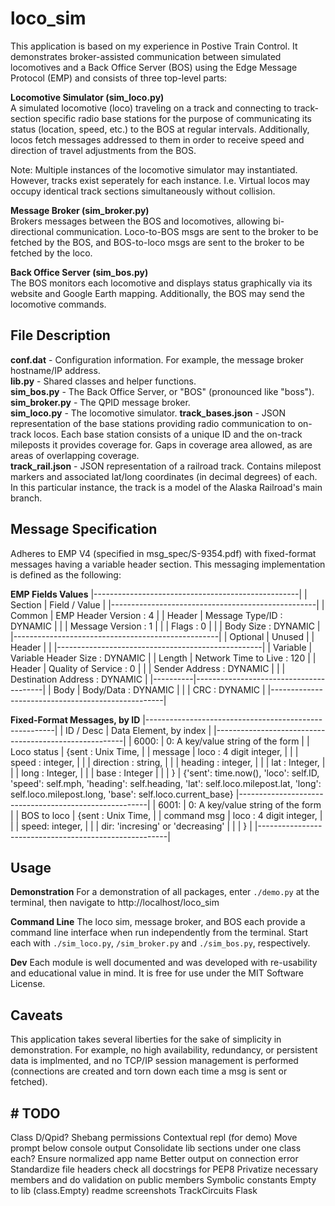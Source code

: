 # loco_sim

This application is  based on my experience in Postive Train Control. It demonstrates broker-assisted communication between simulated locomotives and a Back Office Server (BOS) using the Edge Message Protocol (EMP) and consists of three top-level parts:
  
**Locomotive Simulator (sim_loco.py)**  
A simulated locomotive (loco) traveling on a track and connecting to track-section specific radio base stations for the purpose of communicating its status (location, speed, etc.) to the BOS at regular intervals. Additionally, locos fetch messages addressed to them in order to receive speed and direction of travel adjustments from the BOS.  

Note: Multiple instances of the locomotive simulator may instantiated. However, tracks exist seperately for each instance. I.e. Virtual locos may occupy identical track sections simultaneously without collision.

**Message Broker (sim_broker.py)**  
Brokers messages between the BOS and locomotives, allowing bi-directional communication. Loco-to-BOS msgs are sent to the broker to be fetched by the BOS, and BOS-to-loco msgs are sent to the broker to be fetched by the loco.

**Back Office Server (sim_bos.py)**  
The BOS monitors each locomotive and displays status graphically via its website and Google Earth mapping. Additionally, the BOS may send the locomotive commands.

## File Description

**conf.dat** - Configuration information. For example, the message broker hostname/IP address.  
**lib.py** - Shared classes and helper functions.  
**sim_bos.py** - The Back Office Server, or "BOS" (pronounced like "boss").  
**sim_broker.py** - The QPID message broker.  
**sim_loco.py** - The locomotive simulator.
**track_bases.json** - JSON representation of the base stations providing radio communication to on-track locos. Each base station consists of a unique ID and the on-track mileposts it provides coverage for. Gaps in coverage area allowed, as are areas of overlapping coverage.  
**track_rail.json** - JSON representation of a railroad track. Contains milepost markers and associated lat/long coordinates (in decimal degrees) of each. In this particular instance, the track is a model of the Alaska Railroad's main branch.

## Message Specification

Adheres to EMP V4 (specified in msg_spec/S-9354.pdf) with fixed-format messages having a variable header section. This messaging implementation is defined as the following:

**EMP Fields Values**
|---------------------------------------------------|
| Section  | Field / Value                          |
|---------------------------------------------------|
| Common   | EMP Header Version    : 4              |
| Header   | Message Type/ID       : DYNAMIC        |
|          | Message Version       : 1              |
|          | Flags                 : 0              |
|          | Body Size             : DYNAMIC        |
|---------------------------------------------------|
| Optional | Unused                                 |
| Header   |                                        |
|---------------------------------------------------|
| Variable | Variable Header Size  : DYNAMIC        |
| Length   | Network Time to Live  : 120            |
| Header   | Quality of Service    : 0              |
|          | Sender Address        : DYNAMIC        |
|          | Destination Address   : DYNAMIC        |
|----------|----------------------------------------|
| Body     | Body/Data             : DYNAMIC        |
|          | CRC                   : DYNAMIC        |
|---------------------------------------------------|

**Fixed-Format Messages, by ID**
|-------------------------------------------------------|
| ID / Desc     | Data Element, by index                |
|-------------------------------------------------------|
| 6000:         | 0: A key/value string of the form     |
| Loco status   |    {sent          : Unix Time,         |
| message       |     loco          : 4 digit integer,   |
|               |     speed        : integer,   |
|               |     direction    : string,   |
|               |     heading        : integer,   |
|               |     lat     : Integer,           |
|               |     long    : Integer,           |
|               |     base : Integer            |
|               |    }                                  |
                    {'sent': time.now(),
                       'loco': self.ID,
                       'speed': self.mph,
                       'heading': self.heading,
                       'lat': self.loco.milepost.lat,
                       'long': self.loco.milepost.long,
                       'base': self.loco.current_base}
|-------------------------------------------------------|
| 6001:         | 0: A key/value string of the form     |
| BOS to loco   |    {sent    : Unix Time,         |
| command msg   |     loco : 4 digit integer,   |
|               |     speed:      integer,      |
|               |     dir:    'incresing' or 'decreasing'   |
|               |    }                                  |
|-------------------------------------------------------|

## Usage
  
**Demonstration**
For a demonstration of all packages, enter `./demo.py` at the terminal, then navigate to http://localhost/loco_sim

**Command Line**
The loco sim, message broker, and BOS each provide a command line interface when run independently from the terminal. Start each with `./sim_loco.py`, `/sim_broker.py` and `./sim_bos.py`, respectively.

**Dev**
Each module is well documented and was developed with re-usability and educational value in mind. It is free for use under the MIT Software License.

## Caveats

This application takes several liberties for the sake of simplicity in demonstration. For example, no high availability, redundancy, or persistent data is implmented, and no TCP/IP session management is performed (connections are created and torn down each time a msg is sent or fetched).

## # TODO

Class D/Qpid?
Shebang permissions
Contextual repl (for demo)
Move prompt below console output
Consolidate lib sections under one class each?
Ensure normalized app name
Better output on connection error
Standardize file headers
check all docstrings for PEP8
Privatize necessary members and do validation on public members
Symbolic constants
Empty to lib (class.Empty)
readme screenshots
TrackCircuits
Flask
